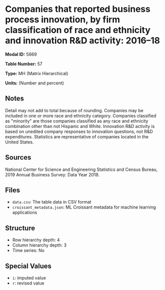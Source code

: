 # Companies that reported business process innovation, by firm classification of race and ethnicity and innovation R&D activity: 2016&#8211;18

**Modal ID:** 5669

**Table Number:** 57

**Type:** MH (Matrix Hierarchical)

**Units:** (Number and percent)

## Notes

Detail may not add to total because of rounding. Companies may be included in one or more race and ethnicity category. Companies classified as "minority" are those companies classified as any race and ethnicity combination other than not Hispanic and White. Innovation R&D activity is based on unedited company responses to innovation questions, not R&D expenditures. Statistics are representative of companies located in the United States.

## Sources

National Center for Science and Engineering Statistics and Census Bureau, 2019 Annual Business Survey: Data Year 2018.

## Files

- `data.csv`: The table data in CSV format
- `croissant_metadata.json`: ML Croissant metadata for machine learning applications

## Structure

- Row hierarchy depth: 4
- Column hierarchy depth: 3
- Time series: No

## Special Values

- `i`: imputed value
- `r`: revised value
